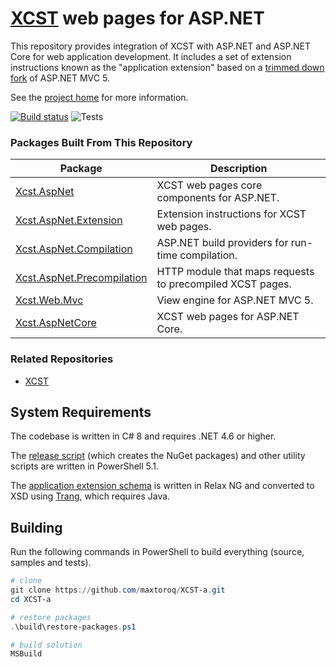 [XCST] web pages for ASP.NET
============================
This repository provides integration of XCST with ASP.NET and ASP.NET Core for web application development. It includes a set of extension instructions known as the "application extension" based on a [trimmed down fork](src/Xcst.AspNet/Framework) of ASP.NET MVC 5.

See the [project home][XCST] for more information.

[![Build status](https://ci.appveyor.com/api/projects/status/4chhbklsb4b6h09c/branch/master?svg=true)](https://ci.appveyor.com/project/maxtoroq/xcst-a/branch/master) ![Tests](https://img.shields.io/appveyor/tests/maxtoroq/XCST-a/master)

### Packages Built From This Repository

Package | Description
------- | -----------
[Xcst.AspNet] | XCST web pages core components for ASP.NET.
[Xcst.AspNet.Extension] | Extension instructions for XCST web pages.
[Xcst.AspNet.Compilation] | ASP.NET build providers for run-time compilation.
[Xcst.AspNet.Precompilation] | HTTP module that maps requests to precompiled XCST pages.
[Xcst.Web.Mvc] | View engine for ASP.NET MVC 5.
[Xcst.AspNetCore] | XCST web pages for ASP.NET Core.

### Related Repositories

- [XCST](https://github.com/maxtoroq/XCST)

System Requirements
-------------------
The codebase is written in C# 8 and requires .NET 4.6 or higher.

The [release script](build/release.ps1) (which creates the NuGet packages) and other utility scripts are written in PowerShell 5.1.

The [application extension schema](schemas/xcst-app.rng) is written in Relax NG and converted to XSD using [Trang], which requires Java.

Building
--------
Run the following commands in PowerShell to build everything (source, samples and tests).

```powershell
# clone
git clone https://github.com/maxtoroq/XCST-a.git
cd XCST-a

# restore packages
.\build\restore-packages.ps1

# build solution
MSBuild
```

[XCST]: https://maxtoroq.github.io/XCST/
[Xcst.AspNet]: https://www.nuget.org/packages/Xcst.AspNet
[Xcst.AspNet.Extension]: https://www.nuget.org/packages/Xcst.AspNet.Extension
[Xcst.AspNet.Compilation]: https://www.nuget.org/packages/Xcst.AspNet.Compilation
[Xcst.AspNet.Precompilation]: https://www.nuget.org/packages/Xcst.AspNet.Precompilation
[Xcst.Web.Mvc]: https://www.nuget.org/packages/Xcst.Web.Mvc
[Xcst.AspNetCore]: https://www.nuget.org/packages/Xcst.AspNetCore
[Trang]: https://github.com/relaxng/jing-trang

